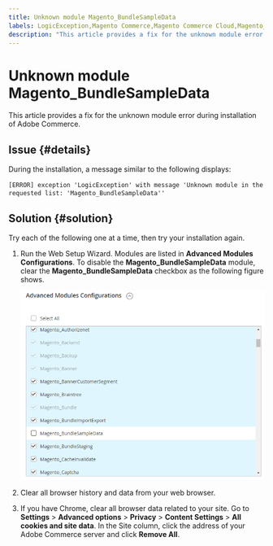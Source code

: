 ```yaml
---
title: Unknown module Magento_BundleSampleData
labels: LogicException,Magento Commerce,Magento Commerce Cloud,Magento_BundleSampleData,error,how to,module,unknown,Adobe Commerce,on-premises,cloud infrastructure
description: "This article provides a fix for the unknown module error during installation of Adobe Commerce."
---
```


# Unknown module Magento_BundleSampleData

This article provides a fix for the unknown module error during installation of Adobe Commerce.

## Issue {#details}

During the installation, a message similar to the following displays:

```text
[ERROR] exception 'LogicException' with message 'Unknown module in the requested list: 'Magento_BundleSampleData''
```

## Solution {#solution}

Try each of the following one at a time, then try your installation again.

1. Run the Web Setup Wizard. Modules are listed in  **Advanced Modules Configurations**. To disable the **Magento\_BundleSampleData** module, clear the **Magento\_BundleSampleData** checkbox as the following figure shows.

    ![tshoot_bundlesampledata.png](assets/tshoot_bundlesampledata.png)

1. Clear all browser history and data from your web browser.
1. If you have Chrome, clear all browser data related to your site.  Go to **Settings** > **Advanced options** > **Privacy** > **Content Settings** > **All cookies and site data**. In the Site column, click the address of your Adobe Commerce server and click **Remove All**. 